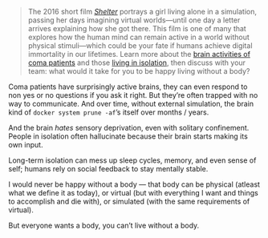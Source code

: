 > The 2016 short film *[Shelter](https://www.youtube.com/watch?v=fzQ6gRAEoy0)* portrays a girl living alone in a simulation, passing her days imagining virtual worlds—until one day a letter arrives explaining how she got there. This film is one of many that explores how the human mind can remain active in a world without physical stimuli—which could be your fate if humans achieve digital immortality in our lifetimes. Learn more about the [brain activities of coma patients](https://projects.research-and-innovation.ec.europa.eu/en/horizon-magazine/brainwave-scanners-unlocking-hidden-lives-coma-patients) and those [living in isolation](https://www.scientificamerican.com/article/neuroscientists-make-a-case-against-solitary-confinement/), then discuss with your team: what would it take for you to be happy living without a body?

Coma patients have surprisingly active brains, they can even respond to non yes or no questions if you ask it right. But they’re often trapped with no way to communicate. And over time, without external simulation, the brain kind of `docker system prune -af`’s itself over months / years.

And the brain *hates* sensory deprivation, even with solitary confinement. People in isolation often hallucinate because their brain starts making its own input.

Long-term isolation can mess up sleep cycles, memory, and even sense of self; humans rely on social feedback to stay mentally stable.

I would never be happy without a body — that body can be physical (atleast what we define it as today), or virtual (but with everything I want and things to accomplish and die with), or simulated (with the same requirements of virtual).

But everyone wants a body, you can’t live without a body.
